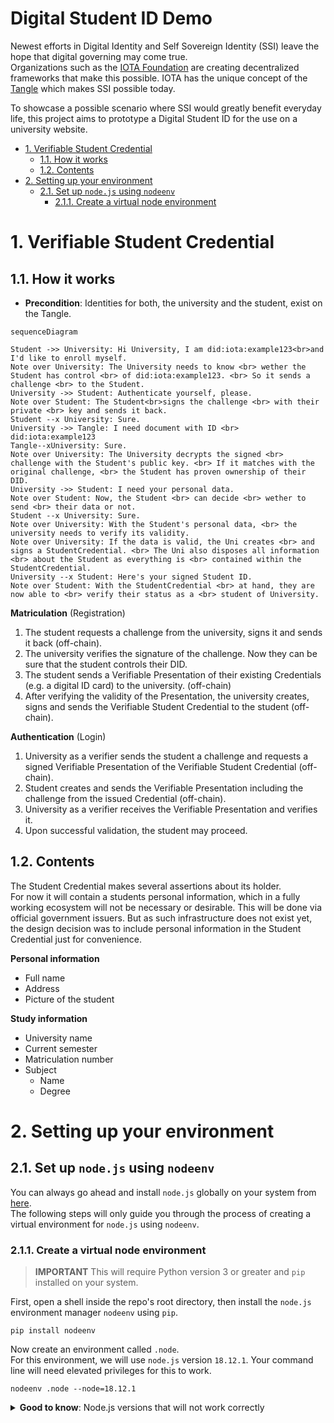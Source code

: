 # Digital Student ID Demo <!-- omit in toc -->

Newest efforts in Digital Identity and Self Sovereign Identity (SSI) leave the hope that digital governing may come true.  
Organizations such as the [IOTA Foundation](https://www.iota.org/) are creating decentralized frameworks that make this possible. IOTA has the unique concept of the [Tangle](https://wiki.iota.org/learn/about-iota/tangle) which makes SSI possible today.  

To showcase a possible scenario where SSI would greatly benefit everyday life, this project aims to prototype a Digital Student ID for the use on a university website.

- [1. Verifiable Student Credential](#1-verifiable-student-credential)
  - [1.1. How it works](#11-how-it-works)
  - [1.2. Contents](#12-contents)
- [2. Setting up your environment](#2-setting-up-your-environment)
  - [2.1. Set up `node.js` using `nodeenv`](#21-set-up-nodejs-using-nodeenv)
    - [2.1.1. Create a virtual node environment](#211-create-a-virtual-node-environment)

# 1. Verifiable Student Credential

## 1.1. How it works

- **Precondition**: Identities for both, the university and the student, exist on the Tangle.

```mermaid
sequenceDiagram

Student ->> University: Hi University, I am did:iota:example123<br>and I'd like to enroll myself.
Note over University: The University needs to know <br> wether the Student has control <br> of did:iota:example123. <br> So it sends a challenge <br> to the Student.
University ->> Student: Authenticate yourself, please.
Note over Student: The Student<br>signs the challenge <br> with their private <br> key and sends it back.
Student --x University: Sure.
University ->> Tangle: I need document with ID <br> did:iota:example123
Tangle--xUniversity: Sure.
Note over University: The University decrypts the signed <br> challenge with the Student's public key. <br> If it matches with the original challenge, <br> the Student has proven ownership of their DID.
University ->> Student: I need your personal data.
Note over Student: Now, the Student <br> can decide <br> wether to send <br> their data or not.
Student --x University: Sure.
Note over University: With the Student's personal data, <br> the university needs to verify its validity.
Note over University: If the data is valid, the Uni creates <br> and signs a StudentCredential. <br> The Uni also disposes all information <br> about the Student as everything is <br> contained within the StudentCredential.
University --x Student: Here's your signed Student ID.
Note over Student: With the StudentCredential <br> at hand, they are now able to <br> verify their status as a <br> student of University.
```

**Matriculation** (Registration)
1. The student requests a challenge from the university, signs it and sends it back (off-chain).
2. The university verifies the signature of the challenge. Now they can be sure that the student controls their DID.
3. The student sends a Verifiable Presentation of their existing Credentials (e.g. a digital ID card) to the university. (off-chain)
4. After verifying the validity of the Presentation, the university creates, signs and sends the Verifiable Student Credential to the student (off-chain).

**Authentication** (Login)
1. University as a verifier sends the student a challenge and requests a signed Verifiable Presentation of the Verifiable Student Credential (off-chain).
2. Student creates and sends the Verifiable Presentation including the challenge from the issued Credential (off-chain).
3. University as a verifier receives the Verifiable Presentation and verifies it.
4. Upon successful validation, the student may proceed.

## 1.2. Contents

The Student Credential makes several assertions about its holder.  
For now it will contain a students personal information, which in a fully working ecosystem will not be necessary or desirable. This will be done via official government issuers. But as such infrastructure does not exist yet, the design decision was to include personal information in the Student Credential just for convenience.

**Personal information**

- Full name
- Address
- Picture of the student

**Study information**

- University name
- Current semester
- Matriculation number
- Subject
  - Name
  - Degree

# 2. Setting up your environment

## 2.1. Set up `node.js` using `nodeenv`

You can always go ahead and install `node.js` globally on your system from [here](https://nodejs.org/).  
The following steps will only guide you through the process of creating a virtual environment for `node.js` using `nodeenv`.

### 2.1.1. Create a virtual node environment

> **IMPORTANT** This will require Python version 3 or greater and `pip` installed on your system.

First, open a shell inside the repo's root directory, then install the `node.js` environment manager `nodeenv` using `pip`.

```shell
pip install nodeenv
```

Now create an environment called `.node`.  
For this environment, we will use `node.js` version `18.12.1`.
Your command line will need elevated privileges for this to work.

```shell
nodeenv .node --node=18.12.1
```

<details><summary><b>Good to know</b>: Node.js versions that will not work correctly</summary>
- 18.8.0 some problems with <a href="https://www.npmjs.com/package/@iota/identity-wasm">@iota/identity-wasm@0.6.0"</a>
</details>
